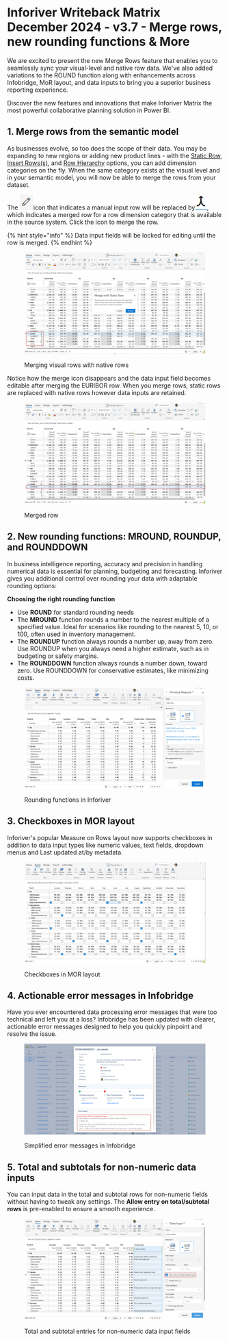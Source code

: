 # Inforiver Writeback Matrix December 2024 - v3.7 - Merge rows, new rounding functions & More

We are excited to present the new Merge Rows feature that enables you to seamlessly sync your visual-level and native row data. We've also added variations to the ROUND function along with enhancements across Infobridge, MoR layout, and data inputs to bring you a superior business reporting experience.&#x20;

Discover the new features and innovations that make Inforiver Matrix the most powerful collaborative planning solution in Power BI.

## 1. Merge rows from the semantic model

As businesses evolve, so too does the scope of their data. You may be expanding to new regions or adding new product lines - with the [Static Row](../working-with-inforiver/4.-adding-business-logic-and-formulae/insert-manual-input-rows.md#id-1.-insert-static-row), [Insert Rows(s)](../working-with-inforiver/4.-adding-business-logic-and-formulae/insert-manual-input-rows.md#id-2.-bulk-insert-static-rows), and [Row Hierarchy](../working-with-inforiver/4.-adding-business-logic-and-formulae/insert-manual-input-rows.md#id-3.-row-hierarchy) options, you can add dimension categories on the fly. When the same category exists at the visual level and in your semantic model, you will now be able to merge the rows from your dataset. &#x20;

The <img src="../.gitbook/assets/image (1) (1) (1) (1) (1) (1) (1) (1) (1) (1) (1) (1) (1) (1) (1) (1) (1) (1) (1) (1) (1) (1) (1) (1) (1) (1) (1) (1) (1) (1) (1) (1) (1) (1) (1) (1) (1) (1) (1) (1) (1) (1) (1).png" alt="" data-size="line">icon that indicates a manual input row will be replaced by<img src="../.gitbook/assets/image (1061).png" alt="" data-size="line">, which indicates a merged row for a row dimension category that is available in the source system. Click the icon to merge the row.

{% hint style="info" %}
Data input fields will be locked for editing until the row is merged.
{% endhint %}

<figure><img src="../.gitbook/assets/image (3) (1) (1) (1) (1) (1) (1) (1) (1) (1) (1) (1) (1) (1) (1) (1) (1) (1) (1) (1) (1) (1).png" alt=""><figcaption><p>Merging visual rows with native rows</p></figcaption></figure>

Notice how the merge icon disappears and the data input field becomes editable after merging the EURIBOR row. When you merge rows, static rows are replaced with native rows however data inputs are retained.

<figure><img src="../.gitbook/assets/image (1) (1) (1) (1) (1) (1) (1) (1) (1) (1) (1) (1) (1) (1) (1) (1) (1) (1) (1) (1) (1) (1) (1) (1) (1) (1) (1) (1) (1) (1) (1) (1) (1) (1) (1) (1) (1) (1) (1) (1) (1) (1).png" alt=""><figcaption><p>Merged row</p></figcaption></figure>

## 2. New rounding functions: MROUND, ROUNDUP, and ROUNDDOWN

In business intelligence reporting, accuracy and precision in handling numerical data is essential for planning, budgeting and forecasting. Inforiver gives you additional control over rounding your data with adaptable rounding options:

**Choosing the right rounding function**

* Use **ROUND** for standard rounding needs
* The **MROUND** function rounds a number to the nearest multiple of a specified value. Ideal for scenarios like rounding to the nearest 5, 10, or 100, often used in inventory management.
* The **ROUNDUP** function always rounds a number up, away from zero. Use ROUNDUP when you always need a higher estimate, such as in budgeting or safety margins.
* The **ROUNDDOWN** function always rounds a number down, toward zero. Use ROUNDDOWN for conservative estimates, like minimizing costs.

<figure><img src="../.gitbook/assets/image (9) (1) (1) (1).png" alt=""><figcaption><p>Rounding functions in Inforiver</p></figcaption></figure>

## 3. Checkboxes in MOR layout

Inforiver's popular Measure on Rows layout now supports checkboxes in addition to data input types like numeric values, text fields, dropdown menus and Last updated at/by metadata.

<figure><img src="../.gitbook/assets/image (7) (1) (1) (1) (1) (1) (1) (1).png" alt=""><figcaption><p>Checkboxes in MOR layout</p></figcaption></figure>

## 4. Actionable error messages in Infobridge

Have you ever encountered data processing error messages that were too technical and left you at a loss? Infobridge has been updated with clearer, actionable error messages designed to help you quickly pinpoint and resolve the issue.

<figure><img src="../.gitbook/assets/image (10) (1) (1).png" alt=""><figcaption><p>Simplified error messages in Infobridge</p></figcaption></figure>

## 5. Total and subtotals for non-numeric data inputs

You can input data in the total and subtotal rows for non-numeric fields without having to tweak any settings. The **Allow entry on total/subtotal rows** is pre-enabled to ensure a smooth experience. &#x20;

<figure><img src="../.gitbook/assets/image (8) (1) (1) (1) (1) (1).png" alt=""><figcaption><p>Total and subtotal entries for non-numeric data input fields</p></figcaption></figure>
